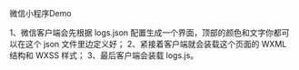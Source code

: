 微信小程序Demo

1、微信客户端会先根据 logs.json 配置生成一个界面，顶部的颜色和文字你都可以在这个 json 文件里边定义好；
2、紧接着客户端就会装载这个页面的 WXML 结构和 WXSS 样式；
3、最后客户端会装载 logs.js。
